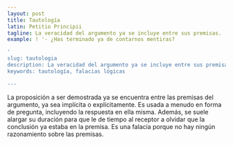 ```yaml
---
layout: post
title: Tautología
latin: Petitio Principii
tagline: La veracidad del argumento ya se incluye entre sus premisas.
example: ! '- ¿Has terminado ya de contarnos mentiras?

'
slug: tautologia
description: La veracidad del argumento ya se incluye entre sus premisas.
keywords: tautología, falacias lógicas

---
```

La proposición a ser demostrada ya se encuentra entre las premisas del argumento, ya sea implícita o explícitamente. Es usada a menudo en forma de pregunta, incluyendo la respuesta en ella misma. Además, se suele alargar su duración para que le de tiempo al receptor a olvidar que la conclusión ya estaba en la premisa. Es una falacia porque no hay ningún razonamiento sobre las premisas.
